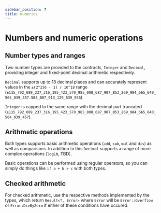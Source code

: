 ```yaml
---
sidebar_position: ?
title: Numerics
---
```


# Numbers and numeric operations

## Number types and ranges

Two number types are provided to the contracts, `Integer` and `Decimal`, providing integer and fixed-point decimal arithmetic respectively.

`Decimal` supports up to 18 decimal places and can accurately represent values in the `±(2^256 - 1) / 10^18` range (`±115_792_089_237_316_195_423_570_985_008_687_907_853_269_984_665_640_564_039_457.584_007_913_129_639_936`).

`Integer` is capped to the same range with the decimal part truncated (`±115_792_089_237_316_195_423_570_985_008_687_907_853_269_984_665_640_564_039_457`).

## Arithmetic operations

Both types supports basic arithmetic operations (`add`, `sub`, `mul` and `div`) as well as comparisons. In addition to this `Decimal` supports a range of more complex operations (`log10`, TBD).

Basic operations can be performed using regular operators, so you can simply do things like `if a + b > c` with both types.

## Checked arithmetic

For checked arithmetic, use the respective methods implemented by the types, which return `Result<T, Error>` where `Error` will be `Error::Overflow` or `Error:DivByZero` if either of these conditions have occured.
